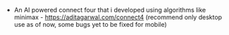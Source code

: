 - An AI powered connect four that i developed using algorithms like minimax - https://aditagarwal.com/connect4  (recommend only desktop use as of now, some bugs yet to be fixed for mobile)

